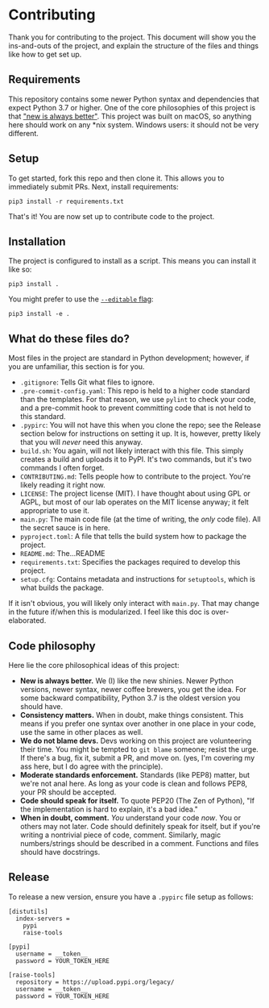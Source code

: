 # Contributing

Thank you for contributing to the project. This document will show you the ins-and-outs of the project, and explain the structure of the files and things like how to get set up.

## Requirements

This repository contains some newer Python syntax and dependencies that expect Python 3.7 or higher. One of the core philosophies of this project is that ["new is always better"](https://youtu.be/1SNRULEnTVQ?t=14). This project was built on macOS, so anything here should work on any *nix system. Windows users: it should not be very different.

## Setup

To get started, fork this repo and then clone it. This allows you to immediately submit PRs. Next, install requirements:

```
pip3 install -r requirements.txt
```

That's it! You are now set up to contribute code to the project.

## Installation

The project is configured to install as a script. This means you can install it like so:

```
pip3 install .
```

You might prefer to use the [`--editable` flag](https://stackoverflow.com/a/35064498/2713263):

```
pip3 install -e .
```

## What do these files do?

Most files in the project are standard in Python development; however, if you are unfamiliar, this section is for you.

* `.gitignore`: Tells Git what files to ignore.
* `.pre-commit-config.yaml`: This repo is held to a higher code standard than the templates. For that reason, we use `pylint` to check your code, and a pre-commit hook to prevent committing code that is not held to this standard.
* `.pypirc`: You will not have this when you clone the repo; see the Release section below for instructions on setting it up. It is, however, pretty likely that you will *never* need this anyway.
* `build.sh`: You again, will not likely interact with this file. This simply creates a build and uploads it to PyPI. It's two commands, but it's two commands I often forget.
* `CONTRIBUTING.md`: Tells people how to contribute to the project. You're likely reading it right now.
* `LICENSE`: The project license (MIT). I have thought about using GPL or AGPL, but most of our lab operates on the MIT license anyway; it felt appropriate to use it.
* `main.py`: The main code file (at the time of writing, the *only* code file). All the secret sauce is in here.
* `pyproject.toml`: A file that tells the build system how to package the project.
* `README.md`: The...README
* `requirements.txt`: Specifies the packages required to develop this project.
* `setup.cfg`: Contains metadata and instructions for `setuptools`, which is what builds the package.

If it isn't obvious, you will likely only interact with `main.py`. That may change in the future if/when this is modularized. I feel like this doc is over-elaborated.

## Code philosophy

Here lie the core philosophical ideas of this project:

* **New is always better.** We (I) like the new shinies. Newer Python versions, newer syntax, newer coffee brewers, you get the idea. For some backward compatibility, Python 3.7 is the oldest version you should have.
* **Consistency matters.** When in doubt, make things consistent. This means if you prefer one syntax over another in one place in your code, use the same in other places as well.
* **We do not blame devs.** Devs working on this project are volunteering their time. You might be tempted to `git blame` someone; resist the urge. If there's a bug, fix it, submit a PR, and move on. (yes, I'm covering my ass here, but I do agree with the principle).
* **Moderate standards enforcement.** Standards (like PEP8) matter, but we're not anal here. As long as your code is clean and follows PEP8, your PR should be accepted.
* **Code should speak for itself.** To quote PEP20 (The Zen of Python), "If the implementation is hard to explain, it's a bad idea."
* **When in doubt, comment.** *You* understand your code *now*. You or others may not later. Code should definitely speak for itself, but if you're writing a nontrivial piece of code, comment. Similarly, magic numbers/strings should be described in a comment. Functions and files should have docstrings.

## Release

To release a new version, ensure you have a `.pypirc` file setup as follows:

```
[distutils]
  index-servers =
    pypi
    raise-tools

[pypi]
  username = __token__
  password = YOUR_TOKEN_HERE

[raise-tools]
  repository = https://upload.pypi.org/legacy/
  username = __token__
  password = YOUR_TOKEN_HERE
```
